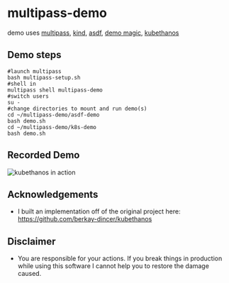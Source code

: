 # multipass-demo
demo uses [multipass](https://github.com/canonical/multipass), [kind](https://github.com/kubernetes-sigs/kind), [asdf](https://github.com/asdf-vm/asdf), [demo magic](https://github.com/paxtonhare/demo-magic), [kubethanos](https://github.com/berkay-dincer/kubethanos)

## Demo steps
```
#launch multipass
bash multipass-setup.sh
#shell in
multipass shell multipass-demo
#switch users
su -
#change directories to mount and run demo(s)
cd ~/multipass-demo/asdf-demo
bash demo.sh 
cd ~/multipass-demo/k8s-demo
bash demo.sh 
```

## Recorded Demo
![kubethanos in action](./kind-kubethanos-demo.gif)


## Acknowledgements

* I built an implementation off of the original project here: https://github.com/berkay-dincer/kubethanos


## Disclaimer

* You are responsible for your actions. If you break things in production while using this software I cannot help you to restore the damage caused.  

